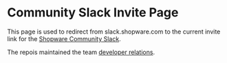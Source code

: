 # Community Slack Invite Page

This page is used to redirect from slack.shopware.com to the current invite link for the [Shopware Community Slack](https://shopwarecommunity.slack.com/).

The repois maintained the team [developer relations](https://github.com/orgs/shopware/teams/developer-relations/members).
